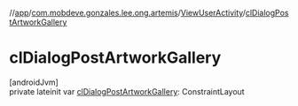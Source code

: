 //[app](../../../index.md)/[com.mobdeve.gonzales.lee.ong.artemis](../index.md)/[ViewUserActivity](index.md)/[clDialogPostArtworkGallery](cl-dialog-post-artwork-gallery.md)

# clDialogPostArtworkGallery

[androidJvm]\
private lateinit var [clDialogPostArtworkGallery](cl-dialog-post-artwork-gallery.md): ConstraintLayout
